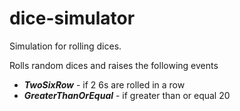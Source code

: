 # dice-simulator
Simulation for rolling dices.

Rolls random dices and raises the following events
 - **_TwoSixRow_**          - if 2 6s are rolled in a row
 - **_GreaterThanOrEqual_**  - if greater than or equal 20
